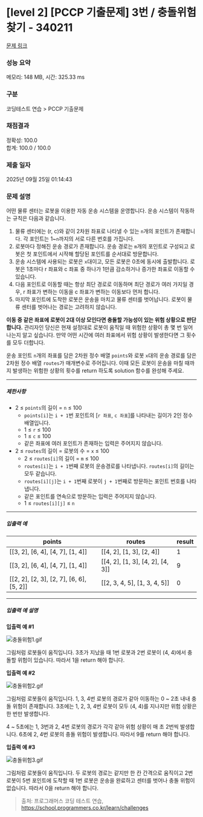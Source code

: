 # [level 2] [PCCP 기출문제] 3번 / 충돌위험 찾기 - 340211 

[문제 링크](https://school.programmers.co.kr/learn/courses/30/lessons/340211) 

### 성능 요약

메모리: 148 MB, 시간: 325.33 ms

### 구분

코딩테스트 연습 > PCCP 기출문제

### 채점결과

정확성: 100.0<br/>합계: 100.0 / 100.0

### 제출 일자

2025년 09월 25일 01:14:43

### 문제 설명

<p>어떤 물류 센터는 로봇을 이용한 자동 운송 시스템을 운영합니다. 운송 시스템이 작동하는 규칙은 다음과 같습니다.</p>

<ol>
<li>물류 센터에는 (r, c)와 같이 2차원 좌표로 나타낼 수 있는 <code>n</code>개의 포인트가 존재합니다. 각 포인트는 1~<code>n</code>까지의 서로 다른 번호를 가집니다.</li>
<li>로봇마다 정해진 운송 경로가 존재합니다. 운송 경로는 <code>m</code>개의 포인트로 구성되고 로봇은 첫 포인트에서 시작해 할당된 포인트를 순서대로 방문합니다.</li>
<li>운송 시스템에 사용되는 로봇은 <code>x</code>대이고, 모든 로봇은 0초에 동시에 출발합니다. 로봇은 1초마다 r 좌표와 c 좌표 중 하나가 1만큼 감소하거나 증가한 좌표로 이동할 수 있습니다.</li>
<li>다음 포인트로 이동할 때는 항상 최단 경로로 이동하며 최단 경로가 여러 가지일 경우, r 좌표가 변하는 이동을 c 좌표가 변하는 이동보다 먼저 합니다.</li>
<li>마지막 포인트에 도착한 로봇은 운송을 마치고 물류 센터를 벗어납니다. 로봇이 물류 센터를 벗어나는 경로는 고려하지 않습니다.</li>
</ol>

<p><strong>이동 중 같은 좌표에 로봇이 2대 이상 모인다면 충돌할 가능성이 있는 위험 상황으로 판단합니다.</strong> 관리자인 당신은 현재 설정대로 로봇이 움직일 때 위험한 상황이 총 몇 번 일어나는지 알고 싶습니다. 만약 어떤 시간에 여러 좌표에서 위험 상황이 발생한다면 그 횟수를 모두 더합니다. </p>

<p>운송 포인트 <code>n</code>개의 좌표를 담은 2차원 정수 배열 <code>points</code>와 로봇 <code>x</code>대의 운송 경로를 담은 2차원 정수 배열 <code>routes</code>가 매개변수로 주어집니다. 이때 모든 로봇이 운송을 마칠 때까지 발생하는 위험한 상황의 횟수를 return 하도록 solution 함수를 완성해 주세요.</p>

<hr>

<h5>제한사항</h5>

<ul>
<li>2 ≤ <code>points</code>의 길이 = <code>n</code> ≤ 100

<ul>
<li><code>points[i]</code>는 <code>i + 1</code>번 포인트의 [<code>r 좌표</code>, <code>c 좌표</code>]를 나타내는 길이가 2인 정수 배열입니다.</li>
<li>1 ≤ <code>r</code> ≤ 100</li>
<li>1 ≤ <code>c</code> ≤ 100</li>
<li>같은 좌표에 여러 포인트가 존재하는 입력은 주어지지 않습니다.</li>
</ul></li>
<li>2 ≤ <code>routes</code>의 길이 = 로봇의 수 = <code>x</code> ≤ 100

<ul>
<li>2 ≤ <code>routes[i]</code>의 길이 = <code>m</code> ≤ 100</li>
<li><code>routes[i]</code>는 <code>i + 1</code>번째 로봇의 운송경로를 나타냅니다. <code>routes[i]</code>의 길이는 모두 같습니다.</li>
<li><code>routes[i][j]</code>는 <code>i + 1</code>번째 로봇이 <code>j + 1</code>번째로 방문하는 포인트 번호를 나타냅니다.</li>
<li>같은 포인트를 연속으로 방문하는 입력은 주어지지 않습니다.</li>
<li>1 ≤ <code>routes[i][j]</code> ≤ <code>n</code></li>
</ul></li>
</ul>

<hr>

<h5>입출력 예</h5>
<table class="table">
        <thead><tr>
<th>points</th>
<th>routes</th>
<th>result</th>
</tr>
</thead>
        <tbody><tr>
<td>[[3, 2], [6, 4], [4, 7], [1, 4]]</td>
<td>[[4, 2], [1, 3], [2, 4]]</td>
<td>1</td>
</tr>
<tr>
<td>[[3, 2], [6, 4], [4, 7], [1, 4]]</td>
<td>[[4, 2], [1, 3], [4, 2], [4, 3]]</td>
<td>9</td>
</tr>
<tr>
<td>[[2, 2], [2, 3], [2, 7], [6, 6], [5, 2]]</td>
<td>[[2, 3, 4, 5], [1, 3, 4, 5]]</td>
<td>0</td>
</tr>
</tbody>
      </table>
<hr>

<h5>입출력 예 설명</h5>

<p><strong>입출력 예 #1</strong></p>

<p><img src="https://grepp-programmers.s3.ap-northeast-2.amazonaws.com/files/production/43dea513-36b0-493b-bb52-ac5d9dc49bf4/%E1%84%8E%E1%85%AE%E1%86%BC%E1%84%83%E1%85%A9%E1%86%AF%E1%84%8B%E1%85%B1%E1%84%92%E1%85%A5%E1%86%B71.gif" title="" alt="충돌위험1.gif"></p>

<p>그림처럼 로봇들이 움직입니다. 3초가 지났을 때 1번 로봇과 2번 로봇이 (4, 4)에서 충돌할 위험이 있습니다. 따라서 1을 return 해야 합니다.</p>

<p><strong>입출력 예 #2</strong></p>

<p><img src="https://grepp-programmers.s3.ap-northeast-2.amazonaws.com/files/production/b1b127d3-679b-4d54-ac3f-1e3131e7a6fa/%E1%84%8E%E1%85%AE%E1%86%BC%E1%84%83%E1%85%A9%E1%86%AF%E1%84%8B%E1%85%B1%E1%84%92%E1%85%A5%E1%86%B72.gif" title="" alt="충돌위험2.gif"></p>

<p>그림처럼 로봇들이 움직입니다. 1, 3, 4번 로봇의 경로가 같아 이동하는 0 ~ 2초 내내 충돌 위험이 존재합니다. 3초에는 1, 2, 3, 4번 로봇이 모두 (4, 4)를 지나지만 위험 상황은 한 번만 발생합니다. </p>

<p>4 ~ 5초에는 1, 3번과 2, 4번 로봇의 경로가 각각 같아 위험 상황이 매 초 2번씩 발생합니다. 6초에 2, 4번 로봇의 충돌 위험이 발생합니다. 따라서 9를 return 해야 합니다.</p>

<p><strong>입출력 예 #3</strong></p>

<p><img src="https://grepp-programmers.s3.ap-northeast-2.amazonaws.com/files/production/eb0fe259-fe92-44fc-bddb-c55afac4e12f/%E1%84%8E%E1%85%AE%E1%86%BC%E1%84%83%E1%85%A9%E1%86%AF%E1%84%8B%E1%85%B1%E1%84%92%E1%85%A5%E1%86%B73.gif" title="" alt="충돌위험3.gif"></p>

<p>그림처럼 로봇들이 움직입니다. 두 로봇의 경로는 같지만 한 칸 간격으로 움직이고 2번 로봇이 5번 포인트에 도착할 때 1번 로봇은 운송을 완료하고 센터를 벗어나 충돌 위험이 없습니다. 따라서 0을 return 해야 합니다.</p>


> 출처: 프로그래머스 코딩 테스트 연습, https://school.programmers.co.kr/learn/challenges